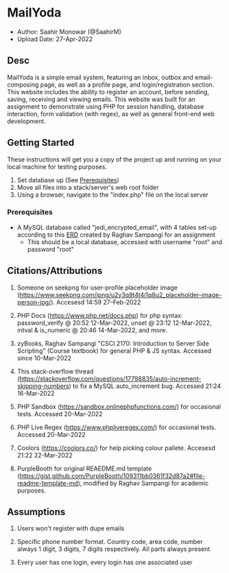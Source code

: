 # MailYoda

- Author: Saahir Monowar (@SaahirM)
- Upload Date: 27-Apr-2022

## Desc

MailYoda is a simple email system, featuring an inbox, outbox and email-composing page, as well as a profile page, and login/registration section. This website includes the ability to register an account, before sending, saving, receiving and viewing emails. This website was built for an assignment to demonstrate using PHP for session handling, database interaction, form validation (with regex), as well as general front-end web development.

## Getting Started

These instructions will get you a copy of the project up and running on your local machine for testing purposes.

1. Set database up (See [Prerequisites](#prerequisites))
1. Move all files into a stack/server's web root folder
1. Using a browser, navigate to the "index.php" file on the local server

### Prerequisites

- A MySQL database called "jedi_encrypted_email", with 4 tables set-up according to this [ERD](https://github.com/SaahirM/MailYoda/blob/main/img/MailYoda_ERD.png) created by Raghav Sampangi for an assignment
	- This should be a local database, accessed with username "root" and password "root"

## Citations/Attributions

1. Someone on seekpng for user-profile placeholder image (https://www.seekpng.com/ipng/u2y3q8t4t4i1q8u2_placeholder-image-person-jpg/). Accesesd 14:59 27-Feb-2022

1. PHP Docs (https://www.php.net/docs.php) for php syntax: password_verify @ 20:52 12-Mar-2022, unset @ 23:12 12-Mar-2022, intval & is_numeric @ 20:46 14-Mar-2022, and more.

1. zyBooks, Raghav Sampangi "CSCI 2170: Introduction to Server Side Scripting" (Course textbook) for general PHP & JS syntax. Accessed since 10-Mar-2022

1. This stack-overflow thread (https://stackoverflow.com/questions/17798835/auto-increment-skipping-numbers) to fix a MySQL auto_increment bug. Accessed 21:24 16-Mar-2022

1. PHP Sandbox (https://sandbox.onlinephpfunctions.com/) for occasional tests. Accessed 20-Mar-2022

1. PHP Live Regex (https://www.phpliveregex.com/) for occasional tests. Accessed 20-Mar-2022

1. Coolors (https://coolors.co/) for help picking colour pallete. Accesesd 21:22 22-Mar-2022

1. PurpleBooth for original REAEDME.md template (https://gist.github.com/PurpleBooth/109311bb0361f32d87a2#file-readme-template-md), modified by Raghav Sampangi for academic purposes.

## Assumptions
1. Users won't register with dupe emails

1. Specific phone number format. Country code, area code, number always 1 digit, 3 digits, 7 digits respectively. All parts always present

1. Every user has one login, every login has one associated user
